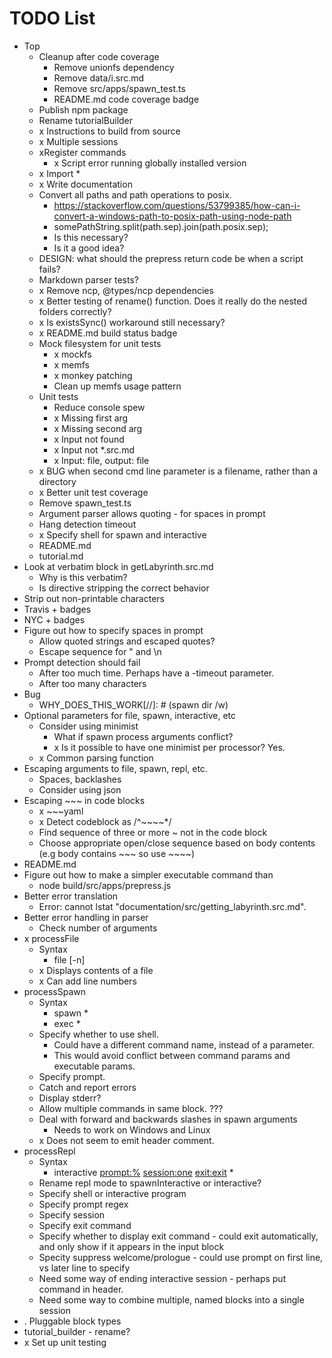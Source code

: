 # TODO List

* Top
  * Cleanup after code coverage
    * Remove unionfs dependency
    * Remove data/i.src.md
    * Remove src/apps/spawn_test.ts
    * README.md code coverage badge
  * Publish npm package
  * Rename tutorialBuilder
  * x Instructions to build from source
  * x Multiple sessions
  * xRegister commands
    * x Script error running globally installed version
  * x Import *
  * x Write documentation
  * Convert all paths and path operations to posix.
    * https://stackoverflow.com/questions/53799385/how-can-i-convert-a-windows-path-to-posix-path-using-node-path
    * somePathString.split(path.sep).join(path.posix.sep);
    * Is this necessary?
    * Is it a good idea?
  * DESIGN: what should the prepress return code be when a script fails?
  * Markdown parser tests?
  * x Remove ncp, @types/ncp dependencies
  * x Better testing of rename() function. Does it really do the nested folders correctly?
  * x Is existsSync() workaround still necessary?
  * x README.md build status badge
  * Mock filesystem for unit tests
    * x mockfs
    * x memfs
    * x monkey patching
    * Clean up memfs usage pattern
  * Unit tests
    * Reduce console spew
    * x Missing first arg
    * x Missing second arg
    * x Input not found
    * x Input not *.src.md
    * x Input: file, output: file
  * x BUG when second cmd line parameter is a filename, rather than a directory
  * x Better unit test coverage
  * Remove spawn_test.ts
  * Argument parser allows quoting - for spaces in prompt
  * Hang detection timeout
  * x Specify shell for spawn and interactive
  * README.md
  * tutorial.md
* Look at verbatim block in getLabyrinth.src.md
  * Why is this verbatim?
  * Is directive stripping the correct behavior
* Strip out non-printable characters
* Travis + badges
* NYC + badges
* Figure out how to specify spaces in prompt
  * Allow quoted strings and escaped quotes?
  * Escape sequence for \" and \n
* Prompt detection should fail
  * After too much time. Perhaps have a -timeout parameter.
  * After too many characters
* Bug
  * WHY_DOES_THIS_WORK[//]: # (spawn dir /w)
* Optional parameters for file, spawn, interactive, etc
  * Consider using minimist
    * What if spawn process arguments conflict?
    * x Is it possible to have one minimist per processor? Yes.
  * x Common parsing function
* Escaping arguments to file, spawn, repl, etc.
  * Spaces, backlashes
  * Consider using json
* Escaping ~~~ in code blocks
  * x ~~~yaml
  * x Detect codeblock as /^~~~~*/
  * Find sequence of three or more ~ not in the code block
  * Choose appropriate open/close sequence based on body contents (e.g body contains ~~~ so use ~~~~)
* README.md
* Figure out how to make a simpler executable command than
  * node build/src/apps/prepress.js
* Better error translation
  * Error: cannot lstat "documentation/src/getting_labyrinth.src.md".
* Better error handling in parser
  * Check number of arguments
* x processFile
  * Syntax
    * file <filename> [-n]
  * x Displays contents of a file
  * x Can add line numbers
* processSpawn
  * Syntax
    * spawn <prompt> <executable> <param>*
    * exec <prompt> <executable> <param>*
  * Specify whether to use shell.
    * Could have a different command name, instead of a parameter.
    * This would avoid conflict between command params and executable params.
  * Specify prompt.
  * Catch and report errors
  * Display stderr?
  * Allow multiple commands in same block. ???
  * Deal with forward and backwards slashes in spawn arguments
    * Needs to work on Windows and Linux
  * x Does not seem to emit header comment.
* processRepl
  * Syntax
    * interactive <prompt:%> <session:one> <exit:exit> <executable> <param>*
  * Rename repl mode to spawnInteractive or interactive?
  * Specify shell or interactive program
  * Specify prompt regex
  * Specify session
  * Specify exit command
  * Specify whether to display exit command - could exit automatically, and only show if it appears in the input block
  * Specity suppress welcome/prologue - could use prompt on first line, vs later line to specify
  * Need some way of ending interactive session - perhaps put command in header.
  * Need some way to combine multiple, named blocks into a single session
* . Pluggable block types
* tutorial_builder - rename?
* x Set up unit testing

